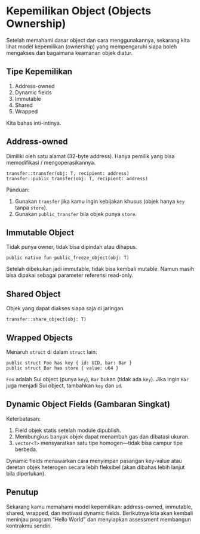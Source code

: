 # Kepemilikan Object (Objects Ownership)

Setelah memahami dasar object dan cara menggunakannya, sekarang kita lihat model kepemilikan (ownership) yang mempengaruhi siapa boleh mengakses dan bagaimana keamanan objek diatur.

## Tipe Kepemilikan

1. Address-owned
2. Dynamic fields
3. Immutable
4. Shared
5. Wrapped

Kita bahas inti-intinya.

## Address-owned

Dimiliki oleh satu alamat (32-byte address). Hanya pemilik yang bisa memodifikasi / mengoperasikannya.

```move
transfer::transfer(obj: T, recipient: address)
transfer::public_transfer(obj: T, recipient: address)
```

Panduan:
1. Gunakan `transfer` jika kamu ingin kebijakan khusus (objek hanya `key` tanpa `store`).
2. Gunakan `public_transfer` bila objek punya `store`.

## Immutable Object

Tidak punya owner, tidak bisa dipindah atau dihapus.

```move
public native fun public_freeze_object(obj: T)
```

Setelah dibekukan jadi immutable, tidak bisa kembali mutable. Namun masih bisa dipakai sebagai parameter referensi read-only.

## Shared Object

Objek yang dapat diakses siapa saja di jaringan.

```move
transfer::share_object(obj: T)
```

## Wrapped Objects

Menaruh `struct` di dalam `struct` lain:

```move
public struct Foo has key { id: UID, bar: Bar }
public struct Bar has store { value: u64 }
```

`Foo` adalah Sui object (punya `key`), `Bar` bukan (tidak ada `key`). Jika ingin `Bar` juga menjadi Sui object, tambahkan `key` dan `id`.

## Dynamic Object Fields (Gambaran Singkat)

Keterbatasan:
1. Field objek statis setelah module dipublish.
2. Membungkus banyak objek dapat menambah gas dan dibatasi ukuran.
3. `vector<T>` mensyaratkan satu tipe homogen—tidak bisa campur tipe berbeda.

Dynamic fields menawarkan cara menyimpan pasangan key-value atau deretan objek heterogen secara lebih fleksibel (akan dibahas lebih lanjut bila diperlukan).

## Penutup

Sekarang kamu memahami model kepemilikan: address-owned, immutable, shared, wrapped, dan motivasi dynamic fields. Berikutnya kita akan kembali meninjau program “Hello World” dan menyiapkan assessment membangun kontrakmu sendiri.
